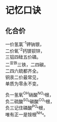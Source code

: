 # 记忆口诀

## 化合价

一价氢氯<sup>-1</sup>钾钠银，  
二价氧<sup>-2</sup>钙镁钡锌，  
三铝四硅五价磷。  
二<sup>亚铁</sup>三铁，二四碳。  
二四六硫都齐全。  
铜汞二价最常见，  
单质为零永不变。

负一氢氧<sup>OH</sup>硝酸<sup>NO₃</sup>根，  
负二硫酸<sup>SO₄</sup>碳酸<sup>CO₃</sup>根，  
负三记住磷酸<sup>PO₄</sup>根，  
唯有正一是铵根<sup>NH₄</sup>。

